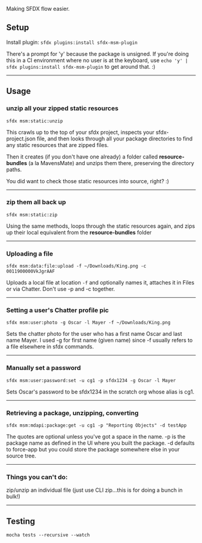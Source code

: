 Making SFDX flow easier.

## Setup

Install plugin: `sfdx plugins:install sfdx-msm-plugin`

There's a prompt for 'y' because the package is unsigned.  If you're doing this in a CI environment where no user is at the keyboard, use `echo 'y' | sfdx plugins:install sfdx-msm-plugin` to get around that.  :)

---

## Usage

### unzip all your zipped static resources
`sfdx msm:static:unzip`

This crawls up to the top of your sfdx project, inspects your sfdx-project.json file, and then looks through all your package directories to find any static resources that are zipped files.

Then it creates (if you don't have one already) a folder called **resource-bundles** (a la MavensMate) and unzips them there, preserving the directory paths.

You did want to check those static resources into source, right? :)

---

### zip them all back up
`sfdx msm:static:zip`

Using the same methods, loops through the static resources again, and zips up their local equivalent from the **resource-bundles** folder

---

### Uploading a file
`sfdx msm:data:file:upload -f ~/Downloads/King.png -c 0011900000VkJgrAAF`

Uploads a local file at location `-f` and optionally names it, attaches it in Files or via Chatter.  Don't use -p and -c together.

---

### Setting a user's Chatter profile pic
`sfdx msm:user:photo -g Oscar -l Mayer -f ~/Downloads/King.png`

Sets the chatter photo for the user who has a first name Oscar and last name Mayer.  I used -g for first name (given name) since -f usually refers to a file elsewhere in sfdx commands.

---

### Manually set a password
`sfdx msm:user:password:set -u cg1 -p sfdx1234 -g Oscar -l Mayer`

Sets Oscar's password to be sfdx1234 in the scratch org whose alias is cg1.

---

### Retrieving a package, unzipping, converting
`sfdx msm:mdapi:package:get -u cg1 -p "Reporting Objects" -d testApp`

The quotes are optional unless you've got a space in the name.  -p is the package name as defined in the UI where you built the package.  -d defaults to force-app but you could store the package somewhere else in your source tree.

---

### Things you can't do:

zip/unzip an individual file (just use CLI zip...this is for doing a bunch in bulk!)


---

## Testing

`mocha tests --recursive --watch`